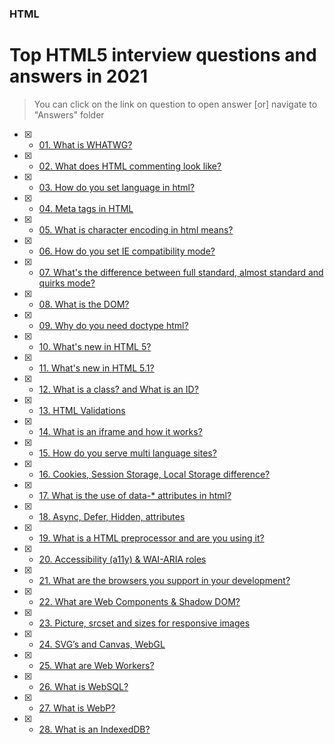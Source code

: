 ### HTML
# Top  HTML5 interview questions and answers in 2021

> You can click on the link on question to open answer [or] navigate to "Answers" folder

- [x] - [01. What is WHATWG?](Answers/01.what-is-whatwg.md)
- [x] - [02. What does HTML commenting look like?](Answers/02.what-does-html-commenting-looks-like.md)
- [x] - [03. How do you set language in html?](Answers/03.how-do-you-set-language-in-html.md)
- [x] - [04. Meta tags in HTML](Answers/04.meta-tags-in-html.md)
- [x] - [05. What is character encoding in html means?](Answers/05.what-is-char-encoding-in-html.md)
- [x] - [06. How do you set IE compatibility mode?](Answers/06.how-do-you-set-ie-compatibility-mode.md)
- [x] - [07. What's the difference between full standard, almost standard and quirks mode?](Answers/07.whats-the-diff-between-full-standard-almost-standard-and-quirks-mode.md)
- [x] - [08. What is the DOM?](Answers/08.what-is-DOM.md)
- [x] - [09. Why do you need doctype html?](Answers/09.why-do-you-need-doctype-html.md)
- [x] - [10. What's new in HTML 5?](Answers/10.whats-new-in-html5.md)
- [x] - [11. What's new in HTML 5.1?](Answers/11.whats-new-in-html5.1.md)
- [x] - [12. What is a class? and What is an ID?](Answers/12.whats-is-class-and-id.md)
- [x] - [13. HTML Validations](Answers/13.html-validations.md)
- [x] - [14. What is an iframe and how it works?](Answers/14.what-is-an-iframe-and-how-it-works.md)
- [x] - [15. How do you serve multi language sites?](Answers/15.how-do-you-serve-multi-language-sites.md)
- [x] - [16. Cookies, Session Storage, Local Storage difference?](Answers/16.cookies-session-and-localstorage-storage-difference.md)
- [x] - [17. What is the use of data-* attributes in html?](Answers/17.what-is-the-use-of-data-attr-in-html.md)
- [x] - [18. Async, Defer, Hidden, attributes](Answers/18.async-defer-hidden-attributes.md)
- [x] - [19. What is a HTML preprocessor and are you using it?](Answers/19.what-is-a-HTML-preprocessor.md)
- [x] - [20. Accessibility (a11y) & WAI-ARIA roles](Answers/20.accessibility-and-WAI-ARIA-roles.md)
- [x] - [21. What are the browsers you support in your development?](Answers/21.what-are-the-browsers-you-support-in-your-development.md)
- [x] - [22. What are Web Components & Shadow DOM?](Answers/22.what-are-web-components.md)
- [x] - [23. Picture, srcset and sizes for responsive images](Answers/23.picture-srcset-and-sizes-for-responsive-images.md)
- [x] - [24. SVG’s and Canvas, WebGL](Answers/24.svgs-canvas-webgl.md)
- [x] - [25. What are Web Workers?](Answers/25.what-are-web-workers.md)
- [x] - [26. What is WebSQL?](Answers/26.what-is-websql.md)
- [x] - [27. What is WebP?](Answers/27.what-is-webp.md)
- [x] - [28. What is an IndexedDB?](Answers/28.what-is-an-indexeddb.md)
